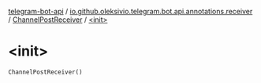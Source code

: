 [telegram-bot-api](../../index.md) / [io.github.oleksivio.telegram.bot.api.annotations.receiver](../index.md) / [ChannelPostReceiver](index.md) / [&lt;init&gt;](./-init-.md)

# &lt;init&gt;

`ChannelPostReceiver()`